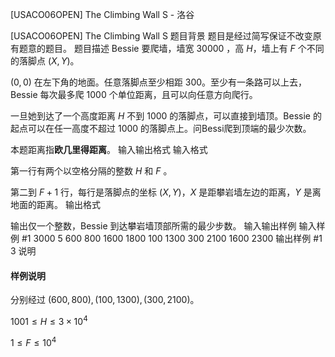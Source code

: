 



[USACO06OPEN] The Climbing Wall S - 洛谷














[USACO06OPEN] The Climbing Wall S
题目背景
题目是经过简写保证不改变原有题意的题目。
题目描述
Bessie 要爬墙，墙宽 $30000$ ，高 $H$，墙上有 $F$ 个不同的落脚点 $(X,Y)$。

$(0,0)$ 在左下角的地面。任意落脚点至少相距 $300$。至少有一条路可以上去，Bessie 每次最多爬 $1000$ 个单位距离，且可以向任意方向爬行。

一旦她到达了一个高度距离 $H$ 不到 $1000$ 的落脚点，可以直接到墙顶。Bessie 的起点可以在任一高度不超过 $1000$ 的落脚点上。问Bessi爬到顶端的最少次数。

本题距离指**欧几里得距离**。
输入输出格式
输入格式

第一行有两个以空格分隔的整数 $H$ 和 $F$ 。

第二到 $F+1$ 行，每行是落脚点的坐标 $(X,Y)$，$X$ 是距攀岩墙左边的距离，$Y$ 是离地面的距离。
输出格式

输出仅一个整数，Bessie 到达攀岩墙顶部所需的最少步数。
输入输出样例
输入样例 #1
3000 5
600 800
1600 1800
100 1300
300 2100
1600 2300
输出样例 #1
3
说明
#### 样例说明

分别经过 $(600,800),(100,1300),(300,2100)$。

$1001\le H\le 3\times 10^4$

$1\le F\le 10^4$






